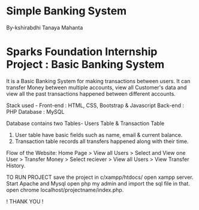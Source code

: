 # Simple Banking System
By-kshirabdhi Tanaya Mahanta

# Sparks Foundation Internship Project : Basic Banking System  
It is a Basic Banking System for making transactions between users. It can transfer Money between multiple accounts, view all Customer's data and view all the past transactions happened between different accounts.  

Stack used - 
Front-end : HTML, CSS, Bootstrap & Javascript 
Back-end : PHP 
Database : MySQL   

Database contains two Tables- Users Table & Transaction Table 
1. User table have basic fields such as name, email & current balance. 
2. Transaction table records all transfers happened along with their time.  

Flow of the Website: Home Page > View all Users > Select and View one User > Transfer Money > Select reciever > View all Users > View Transfer History.

TO RUN PROJECT save the project in c/xampp/htdocs/ open xampp server. Start Apache and Mysql open php my admin and import the sql file in that. open chrome localhost/projectname/index.php.

! THANK YOU !
